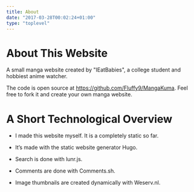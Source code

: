 ```yaml
---
title: About
date: "2017-03-28T00:02:24+01:00"
type: "toplevel"
---
```


# About This Website
A small manga website created by "IEatBabies", a college student and hobbiest anime watcher. 

The code is open source at https://github.com/Fluffy9/MangaKuma. Feel free to fork it and create your own manga website.

# A Short Technological Overview

* I made this website myself. It is a completely static so far.

* It’s made with the static website generator Hugo.

* Search is done with lunr.js.

* Comments are done with Comments.sh.

* Image thumbnails are created dynamically with Weserv.nl.
